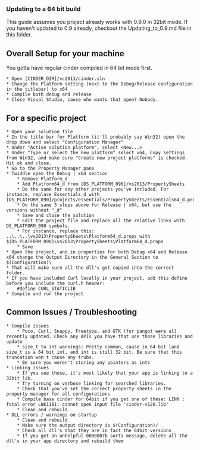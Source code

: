 ### Updating to a 64 bit build

This guide assumes you project already works with 0.9.0 in 32bit mode. If you haven't updated to 0.9 already, checkout the Updating_to_0.9.md file in this folder.


Overall Setup for your machine
------------------------------

You gotta have regular cinder compiled in 64 bit mode first. 

    * Open [CINDER_DIR]/vc2013/cinder.sln
    * Change the Platform setting (next to the Debug/Release configuration in the titlebar) to x64
	* Compile both debug and release
	* Close Visual Studio, cause who wants that open? Nobody.
	

For a specific project
----------------------

    * Open your solution file
	* In the title bar for Platform (it'll probably say Win32) open the drop down and select "Configuration Manager"
	* Under "Active solution platform", select <New...>
	* Under "Type or select the new platform" select x64, Copy settings from Win32, and make sure "Create new project platforms" is checked. Hit ok and close.
	* Go to the Property Manager pane
	* Twiddle open the Debug | x64 section
	    * Remove Platform_d
		* Add Platform64_d from [DS_PLATFORM_090]/vs2013/PropertySheets
		* Do the same for any other projects you've included. For instance, replace Essentials_d with [DS_PLATFORM_090]/projects/essentials/PropertySheets/Essentials64_d.props
		* Do the same 3 steps above for Release | x64, but use the versions without "_d"
		* Save and close the solution
		* Edit the project file and replace all the relative links with DS_PLATFORM_090 symbols.
		* For instance, replace this: ..\..\..\vs2013\PropertySheets\Platform64_d.props with $(DS_PLATFORM_090)\vs2013\PropertySheets\Platform64_d.props
		* Save
	* Open the project, and in properties for both Debug x64 and Release x64 change the Output Directory in the General Section to $(Configuration)\
	* That will make sure all the dll's get copied into the correct folder.
	* If you have included Curl locally in your project, add this define before you include the curl.h header:
	    #define CURL_STATICLIB
	* Compile and run the project

Common Issues / Troubleshooting
-------------------------------
	
	* Compile issues
		* Poco, Curl, Snappy, Freetype, and GTK (for pango) were all recently updated. Check any APIs you have that use those libraries and update
		* size_t to int warnings: Pretty common, cause in 64 bit land size_t is a 64 bit int, and int is still 32 bit. Be sure that this truncation won't cause any trubs.
		* Be sure you weren't storing any pointers as ints
	* Linking issues
		* If you see these, it's most likely that your app is linking to a 32bit lib. 
		* Try turning on verbose linking for searched libraries. 
		* Check that you've set the correct property sheets in the property manager for all configurations
		* Compile base cinder for 64bit if you get one of these: LINK : fatal error LNK1181: cannot open input file 'cinder-v120.lib'
		* Clean and rebuild
	* DLL errors / warnings on startup
		* Clean and rebuild
		* Make sure the output directory is $(Configuration)/
		* Check all dll's that they are in fact the 64bit versions
		* If you get an unhelpful 0000007b sorta message, delete all the dll's in your app directory and rebuild them